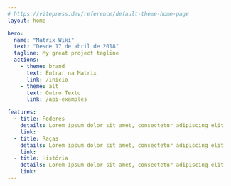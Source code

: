 ```yaml
---
# https://vitepress.dev/reference/default-theme-home-page
layout: home

hero:
  name: "Matrix Wiki"
  text: "Desde 17 de abril de 2018"
  tagline: My great project tagline
  actions:
    - theme: brand
      text: Entrar na Matrix
      link: /inicio
    - theme: alt
      text: Outro Texto
      link: /api-examples

features:
  - title: Poderes
    details: Lorem ipsum dolor sit amet, consectetur adipiscing elit
    link:
  - title: Raças
    details: Lorem ipsum dolor sit amet, consectetur adipiscing elit
    link:
  - title: História
    details: Lorem ipsum dolor sit amet, consectetur adipiscing elit
    link:
---
```



